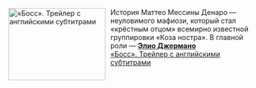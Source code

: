 <!--2025-03-11 23:00:11-->
<div class="yb">
  <div class="rss smaller1 kino_kino"><a href="https://www.kino-teatr.ru/video/47088/" title="«Босс». Трейлер с английскими субтитрами"><img src="https://www.kino-teatr.ru/video/8/8/47088/poster.jpg" width="196" height="147" align="left" hspace="5" style="margin: 0px 10px 0px 5px" alt="«Босс». Трейлер с английскими субтитрами"/></a>История Маттео Мессины Денаро — неуловимого мафиози, который стал «крёстным отцом» всемирно известной группировки «Коза ностра». В главной роли — <a href=https://www.kino-teatr.ru/kino/acter/m/euro/71755/bio/ target=_blank><strong>Элио Джермано</strong></a> <br><a class="light" href="https://www.kino-teatr.ru/video/47088/">«Босс». Трейлер с английскими субтитрами</a></div>
</div>
